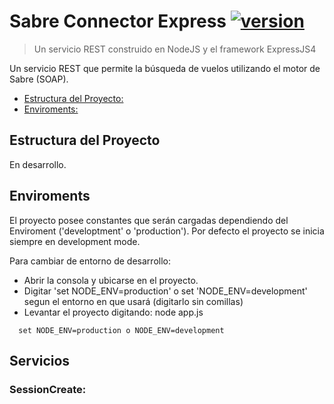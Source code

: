 # Sabre Connector Express [![version][project-version]][npm-url]
> Un servicio REST construido en NodeJS y el framework ExpressJS4

Un servicio REST que permite la búsqueda de vuelos utilizando el motor de Sabre (SOAP).

- [Estructura del Proyecto:](#estructura-del-proyecto)
- [Enviroments:](#enviroments)

## Estructura del Proyecto

En desarrollo.

## Enviroments
El proyecto posee constantes que serán cargadas dependiendo del Enviroment ('developtment' o 'production').
Por defecto el proyecto se inicia siempre en development mode.

Para cambiar de entorno de desarrollo:
* Abrir la consola y ubicarse en el proyecto.
* Digitar 'set NODE_ENV=production' o set 'NODE_ENV=development' segun el entorno en que usará (digitarlo sin comillas)
* Levantar el proyecto digitando: node app.js

```
  set NODE_ENV=production o NODE_ENV=development
```

## Servicios
### SessionCreate:

[project-version]: https://img.shields.io/badge/version-1.0.1-brightgreen.svg
[npm-url]: https://npmjs.org/package/soap
